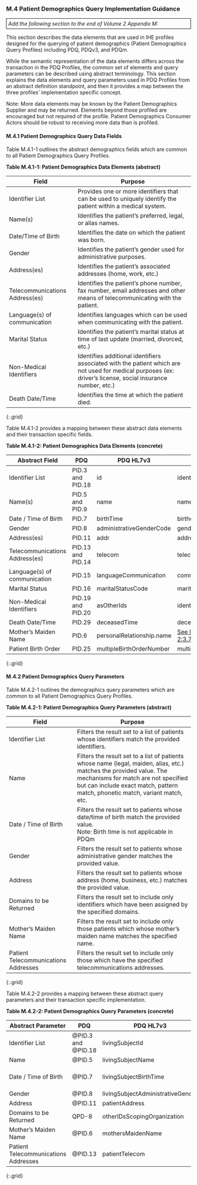 ### M.4 Patient Demographics Query Implementation Guidance

<p style="padding: 5px; border: 1px solid black;"><i>Add the following section to the end of Volume 2 Appendix M:</i></p>

This section describes the data elements that are used in IHE profiles designed for the querying of patient demographics (Patient Demographics Query Profiles) including PDQ, PDQv3, and PDQm.

While the semantic representation of the data elements differs across the transaction in the PDQ Profiles, the common set of elements and query parameters can be described using abstract terminology. This section explains the data elements and query parameters used in PDQ Profiles from an abstract definition standpoint, and then it provides a map between the three profiles’ implementation specific concept.

Note: More data elements may be known by the Patient Demographics Supplier and may be returned. Elements beyond those profiled are encouraged but not required of the profile. Patient Demographics Consumer Actors should be robust to receiving more data than is profiled.

#### M.4.1 Patient Demographics Query Data Fields
Table M.4.1-1 outlines the abstract demographics fields which are common to all Patient Demographics Query Profiles.

__Table M.4.1-1: Patient Demographics Data Elements (abstract)__

Field|Purpose
---|---
Identifier List|Provides one or more identifiers that can be used to uniquely identify the patient within a medical system.
Name(s)|Identifies the patient’s preferred, legal, or alias names.
Date/Time of Birth|Identifies the date on which the patient was born.
Gender|Identifies the patient’s gender used for administrative purposes.
Address(es)|Identifies the patient’s associated addresses (home, work, etc.)
Telecommunications Address(es)|Identifies the patient’s phone number, fax number, email addresses and other means of telecommunicating with the patient.
Language(s) of communication|Identifies languages which can be used when communicating with the patient.
Marital Status|Identifies the patient’s marital status at time of last update (married, divorced, etc.)
Non-Medical Identifiers|Identifies additional identifiers associated with the patient which are not used for medical purposes (ex: driver’s license, social insurance number, etc.)
Death Date/Time|Identifies the time at which the patient died.
{:.grid}

Table M.4.1-2 provides a mapping between these abstract data elements and their transaction specific fields.

__Table M.4.1-2: Patient Demographics Data Elements (concrete)__

Abstract Field|PDQ|PDQ HL7v3|PDQm
---|---|---|---
Identifier List|PID.3 and PID.18|id|identifier
Name(s)|PID.5 and PID.9|name|name
Date / Time of Birth|PID.7|birthTime|birthdate
Gender|PID.8|administrativeGenderCode|gender
Address(es)|PID.11|addr|address
Telecommunications Address(es)|PID.13 and PID.14|telecom|telecom
Language(s) of communication|PID.15|languageCommunication|communication.language
Marital Status|PID.16|maritalStatusCode|maritalStatus
Non-Medical Identifiers|PID.19 and PID.20|asOtherIds|identifier
Death Date/Time|PID.29|deceasedTime|deceasedDateTime
Mother’s Maiden Name|PID.6|personalRelationship.name|[See ITI TF-2:3.78.4.2.2.2](ITI-78.html#mmn)
Patient Birth Order|PID.25|multipleBirthOrderNumber|multipleBirthInteger
{:.grid}

#### M.4.2 Patient Demographics Query Parameters
Table M.4.2-1 outlines the demographics query parameters which are common to all Patient Demographics Query Profiles.

__Table M.4.2-1: Patient Demographics Query Parameters (abstract)__

Field|Purpose
---|---
Identifier List|Filters the result set to a list of patients whose identifiers match the provided identifiers.
Name|Filters the result set to a list of patients whose name (legal, maiden, alias, etc.) matches the provided value. The mechanisms for match are not specified but can include exact match, pattern match, phonetic match, variant match, etc.
Date / Time of Birth|Filters the result set to patients whose date/time of birth match the provided value. <br />Note: Birth time is not applicable in PDQm
Gender|Filters the result set to patients whose administrative gender matches the provided value.
Address|Filters the result set to patients whose address (home, business, etc.) matches the provided value.
Domains to be Returned|Filters the result set to include only identifiers which have been assigned by the specified domains.
Mother’s Maiden Name|Filters the result set to include only those patients which whose mother’s maiden name matches the specified name.
Patient Telecommunications Addresses|Filters the result set to include only those which have the specified telecommunications addresses.
{:.grid}

Table M.4.2-2 provides a mapping between these abstract query parameters and their transaction specific implementation.

__Table M.4.2-2: Patient Demographics Query Parameters (concrete)__

Abstract Parameter|PDQ|PDQ HL7v3|PDQm
---|---|---|---
Identifier List|@PID.3 and @PID.18|livingSubjectId|identifier
Name|@PID.5|livingSubjectName|given and family
Date / Time of Birth|@PID.7|livingSubjectBirthTime|birthdate <br />Note: Birth time is not applicable in PDQm
Gender|@PID.8|livingSubjectAdministrativeGender|gender
Address|@PID.11|patientAddress|address
Domains to be Returned|QPD-8|otherIDsScopingOrganization|See [ITI TF-2:3.78.4.1.2.4](ITI-78.html#domainpop)
Mother’s Maiden Name|@PID.6|mothersMaidenName|mothersMaidenName
Patient Telecommunications Addresses|@PID.13|patientTelecom|telecom
{:.grid}